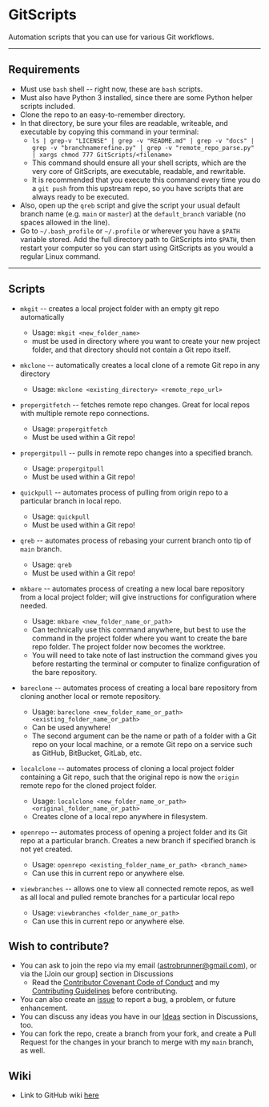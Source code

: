 # **GitScripts**

Automation scripts that you can use for various Git workflows.

---

## Requirements

* Must use `bash` shell -- right now, these are `bash` scripts.
* Must also have Python 3 installed, since there are some Python helper scripts included.
* Clone the repo to an easy-to-remember directory.
* In that directory, be sure your files are readable, writeable, and executable by copying this command in your terminal:
    * `ls | grep-v "LICENSE" | grep -v "README.md" | grep -v "docs" | grep -v "branchnamerefine.py" | grep -v "remote_repo_parse.py" | xargs chmod 777 GitScripts/<filename>`
    * This command should ensure all your shell scripts, which are the very core of GitScripts, are executable, readable, and rewritable.
    * It is recommended that you execute this command every time you do a `git push` from this upstream repo, so you have scripts that are always ready to be executed.
* Also, open up the `qreb` script and give the script your usual default branch name (e.g. `main` or `master`) at the `default_branch` variable (no spaces allowed in the line).
* Go to `~/.bash_profile` or `~/.profile` or wherever you have a `$PATH` variable stored.  Add the full directory path to GitScripts into `$PATH`, then restart your computer so you can start using GitScripts as you would a regular Linux command.

---

## Scripts

* `mkgit` -- creates a local project folder with an empty git repo automatically

  * Usage: `mkgit <new_folder_name>`
  * must be used in directory where you want to create your new project folder, and that directory should not contain a Git repo itself.
* `mkclone` -- automatically creates a local clone of a remote Git repo in any directory

  * Usage: `mkclone <existing_directory> <remote_repo_url>`
* `propergitfetch` -- fetches remote repo changes.  Great for local repos with multiple remote repo connections.

  * Usage: `propergitfetch`
  * Must be used within a Git repo!
* `propergitpull` -- pulls in remote repo changes into a specified branch.

  * Usage: `propergitpull`
  * Must be used within a Git repo!
* `quickpull` -- automates process of pulling from origin repo to a particular branch in local repo.

  * Usage: `quickpull`
  * Must be used within a Git repo!
* `qreb` -- automates process of rebasing your current branch onto tip of `main` branch.

  * Usage: `qreb`
  * Must be used within a Git repo!
* `mkbare` -- automates process of creating a new local bare repository from a local project folder; will give instructions for configuration where needed.

  * Usage: `mkbare <new_folder_name_or_path>`
  * Can technically use this command anywhere, but best to use the command in the project folder where you want to create the bare repo folder.  The project folder now becomes the worktree.
  * You will need to take note of last instruction the command gives you before restarting the terminal or computer to finalize configuration of the bare repository.
* `bareclone` -- automates process of creating a local bare repository from cloning another local or remote repository.

  * Usage: `bareclone <new_folder_name_or_path> <existing_folder_name_or_path>`
  * Can be used anywhere!
  * The second argument can be the name or path of a folder with a Git repo on your local machine, or a remote Git repo on a service such as GitHub, BitBucket, GitLab, etc.
* `localclone` -- automates process of cloning a local project folder containing a Git repo, such that the original repo is now the `origin` remote repo for the cloned project folder.

  * Usage: `localclone <new_folder_name_or_path> <original_folder_name_or_path>`
  * Creates clone of a local repo anywhere in filesystem.
* `openrepo` -- automates process of opening a project folder and its Git repo at a particular branch.  Creates a new branch if specified branch is not yet created.

  * Usage: `openrepo <existing_folder_name_or_path> <branch_name>`
  * Can use this in current repo or anywhere else.
* `viewbranches` -- allows one to view all connected remote repos, as well as all local and pulled remote branches for a particular local repo

  * Usage: `viewbranches <folder_name_or_path>`
  * Can use this in current repo or anywhere else.


## Wish to contribute?
* You can ask to join the repo via my email (astrobrunner@gmail.com), or via the [Join our group] section in Discussions
    * Read the [Contributor Covenant Code of Conduct](docs/CODE_OF_CONDUCT.md) and my [Contributing Guidelines](docs/CONTRIBUTING.md) before contributing.
* You can also create an [issue](https://github.com/astronomical3/GitScripts/issues) to report a bug, a problem, or future enhancement.
* You can discuss any ideas you have in our [Ideas](https://github.com/astronomical3/GitScripts/discussions/categories/ideas) section in Discussions, too.
* You can fork the repo, create a branch from your fork, and create a Pull Request for the changes in your branch to merge with my `main` branch, as well.
## Wiki

* Link to GitHub wiki [here](https://github.com/astronomical3/GitScripts/wiki)
